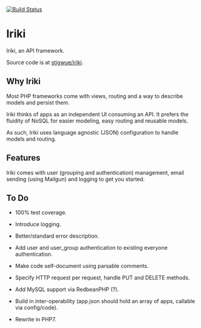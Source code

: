 [![Build Status](https://img.shields.io/travis/stigwue/iriki/master.svg)](https://travis-ci.org/stigwue/iriki)

# Iriki

Iriki, an API framework.

Source code is at [stigwue/iriki](https://github.com/stigwue/iriki).

## Why Iriki

Most PHP frameworks come with views, routing and a way to describe models and persist them.

Iriki thinks of apps as an independent UI consuming an API. It prefers the fluidity of NoSQL for easier modeling, easy routing and reusable models.

As such, Iriki uses language agnostic (JSON) configuration to handle models and routing.

## Features

Iriki comes with user (grouping and authentication) management, email sending (using Mailgun) and logging to get you started.

## To Do

* 100% test coverage.

* Introduce logging.

* Better/standard error description.

* Add user and user_group authentication to existing everyone authentication.

* Make code self-document using parsable comments.

* Specify HTTP request per request, handle PUT and DELETE methods.

* Add MySQL support via RedbeanPHP (?).

* Build in inter-operability (app.json should hold an array of apps, callable via config/code).

* Rewrite in PHP7.
